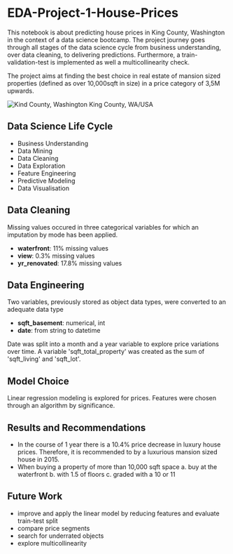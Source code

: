 # EDA-Project-1-House-Prices

This notebook is about predicting house prices in King County, Washington in the context of a data science bootcamp. The project journey goes through all stages of the data science cycle from business understanding, over data cleaning, to delivering predictions. Furthermore, a train-validation-test is implemented as well a multicollinearity check. 

The project aims at finding the best choice in real estate of mansion sized properties (defined as over 10,000sqft in size) in a price category of 3,5M upwards. 

![Kind County, Washington](https://48h57c2l31ua3c3fmq1ne58b-wpengine.netdna-ssl.com/wp-content/uploads/2018/05/Bellevue-and-Cascades-King-County.jpeg)
King County, WA/USA


## Data Science Life Cycle
- Business Understanding
- Data Mining
- Data Cleaning
- Data Exploration
- Feature Engineering
- Predictive Modeling
- Data Visualisation

## Data Cleaning
Missing values occured in three categorical variables for which an imputation by mode has been applied. 
- **waterfront**: 11% missing values
- **view**: 0.3% missing values
- **yr_renovated**: 17.8% missing values

## Data Engineering
Two variables, previously stored as object data types, were converted to an adequate data type
- **sqft_basement**: numerical, int
- **date**: from string to datetime

Date was split into a month and a year variable to explore price variations over time. 
A variable 'sqft_total_property' was created as the sum of 'sqft_living' and 'sqft_lot'.

## Model Choice
Linear regression modeling is explored for prices. Features were chosen through an algorithm by significance.

## Results and Recommendations
- In the course of 1 year there is a 10.4% price decrease in luxury house prices. Therefore, it is recommended to by a luxurious mansion sized house in 2015.
- When buying a property of more than 10,000 sqft space
a. buy at the waterfront
b. with 1.5 of floors
c. graded with a 10 or 11

## Future Work
- improve  and apply the linear model by reducing features and evaluate train-test split
- compare price segments
- search for underrated objects
- explore multicollinearity
